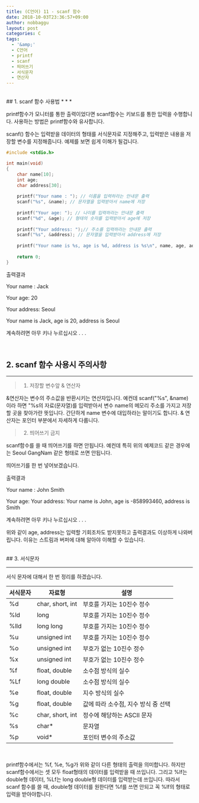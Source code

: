 ```yaml
---
title: (C언어) 11 - scanf 함수
date: 2018-10-03T23:36:57+09:00
author: nobbaggu
layout: post
categories: C
tags:
  - '&amp;'
  - C언어
  - printf
  - scanf
  - 띄어쓰기
  - 서식문자
  - 연산자
---
```


<br>
## 1. scanf 함수 사용법
* * *

printf함수가 모니터를 통한 출력이었다면 scanf함수는 키보드를 통한 입력을 수행합니다. 사용하는 방법은 printf함수와 유사합니다.

scanf() 함수는 입력받을 데이터의 형태를 서식문자로 지정해주고, 입력받은 내용을 저장할 변수를 지정해줍니다. 예제를 보면 쉽게 이해가 될겁니다.

~~~ c
#include <stdio.h>

int main(void)
{
    char name[10];
    int age;
    char address[30];
    
    printf("Your name : "); // 이름을 입력하라는 안내문 출력
    scanf("%s", &name); // 문자열을 입력받아서 name에 저장
    
    printf("Your age: "); // 나이를 입력하라는 안내문 출력
    scanf("%d", &age); // 형태의 숫자를 입력받아서 age에 저장
    
    printf("Your address: ");// 주소를 입력하라는 안내문 출력
    scanf("%s", &address); // 문자열을 입력받아서 address에 저장
    
    printf("Your name is %s, age is %d, address is %s\n", name, age, address);
    
    return 0;
}
~~~

출력결과

Your name : Jack

Your age: 20

Your address: Seoul

Your name is Jack, age is 20, address is Seoul

계속하려면 아무 키나 누르십시오 . . . 

<br>

## 2. scanf 함수 사용시 주의사항
* * *

> 1. 저장할 변수앞 & 연산자

&연산자는 변수의 주소값을 반환시키는 연산자입니다. 예컨데 scanf("%s", &name) 이라 하면 "%s의 자료(문자열)를 입력받아서 변수 name의 메모리 주소를 가지고 저장할 곳을 찾아가란 뜻입니다. 간단하게 name 변수에 대입하라는 말이기도 합니다. & 연산자는 포인터 부분에서 자세하게 다룹니다.

> 2. 띄어쓰기 금지

scanf함수를 쓸 때 띄어쓰기를 하면 안됩니다. 예컨데 특히 위의 예제코드 같은 경우에는 Seoul GangNam 같은 형태로 쓰면 안됩니다.

띄어쓰기를 한 번 넣어보겠습니다.

출력결과

Your name : John Smith


Your age: Your address: Your name is John, age is -858993460, address is Smith


계속하려면 아무 키나 누르십시오 . . .

위와 같이 age, address는 입력할 기회조차도 받지못하고 출력결과도 이상하게 나와버립니다. 이유는 스트림과 버퍼에 대해 알아야 이해할 수 있습니다.

<br>
## 3. 서식문자

* * *

서식 문자에 대해서 한 번 정리를 하겠습니다.

|서식문자|자료형|설명|
|--------|------|----|
|%d|char, short, int|부호를 가지는 10진수 정수|
|%ld|long|부호를 가지는 10진수 정수|
|%lld|long long|부호를 가지는 10진수 정수|
|%u|unsigned int|부호를 가지는 10진수 정수|
|%o|unsigned int|부호가 없는 10진수 정수|
|%x|unsigned int|부호가 없는 10진수 정수|
|%f|float, double|소수점 방식의 실수|
|%Lf|long double|소수점 방식의 실수|
|%e|float, double|지수 방식의 실수|
|%g|float, double|값에 따라 소수점, 지수 방식 중 선택|
|%c|char, short, int|정수에 해당하는 ASCII 문자|
|%s|char\*|문자열|
|%p|void\*|포인터 변수의 주소값|

<br>

printf함수에서는 %f, %e, %g가 위와 같이 다른 형태의 출력을 의미합니다. 하지만 scanf함수에서는 셋 모두 float형태의 데이터를 입력받을 때 쓰입니다. 그리고 %lf는 double형 데이터, %Lf는 long double형 데이터를 입력받는데 쓰입니다. 따라서 scanf 함수를 쓸 때, double형 데이터를 원한다면 %f를 쓰면 안되고 꼭 %lf의 형태로 입력을 받아야합니다.